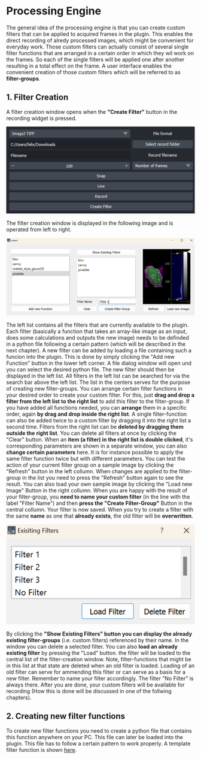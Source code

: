# Processing Engine

The general idea of the processing engine is that you can create custom filters that can be applied to acquired frames in the plugin. This enables the direct recording of alredy processed images, which might be convenient for everyday work. Those custom filters can actually consist of several single filter functions that are arranged in a certain order in which they wil work on the frames. So each of the single filters will be applied one after another resulting in a total effect on the frame. A user interface enables the convenient creation of those custom filters which will be referred to as **filter-groups**.

## 1. Filter Creation

A filter creation window opens when the **"Create Filter"** button in the recording widget is pressed.

![Alt text](<Screenshot 2023-11-23 175719.png>)

The filter creation window is displayed in the following image and is operated from left to right.

![Alt text](<Screenshot 2023-11-23 172901.png>)

The left list contains all the filters that are currently available to the plugin. Each filter (basically a function that takes an array-like image as an input, does some calculations and outputs the new image) needs to be definded in a python file following a certain pattern (which will be described in the next chapter). A new filter can be added by loading a file containing such a funcion into the plugin. This is done by simply clicking the "Add new Function" button in the lower left corner. A file dialog window will open und you can select the desired python file. The new filter should then be displayed in the left list. All filters in the left list can be searched for via the search bar above the left list.
The list in the centers serves for the purpose of creating new filter-groups. You can arrange certain filter functions in your desired order to create your custom filter. For this, just **drag and drop a filter from the left list to the right list** to add this filter to the filter-group. If you have added all functions needed, you can **arrange** them in a specific order, again **by drag and drop inside the right list**. A single filter-function can also be added twice to a custom filter by dragging it into the right list a second time. Filters from the right list can be **deleted by dragging them outside the right list**. You can delete all filters at once by clicking the "Clear" button. When an **item (a filter) in the right list is double clicked**, it's corresponding parameters are shown in a separate window, you can also **change certain parameters** here. It is for instance possible to apply the same filter function twice but with different parameters. You can test the action of your current filter group on a sample image by clicking the "Refresh" button in the left collumn. When changes are applied to the filter-group in the list you need to press the "Refresh" button again to see the result. You can also load your own sample image by clicking the "Load new Image" Button in the right collumn. When you are happy with the result of your filter-group, you **need to name your custom filter** (in the line with the label "Filter Name") and then **press the "Create Filter-Group"** Button in the central collumn. Your filter is now saved. When you try to create a filter with the same **name** as one that **already exists**, the old filter will be **overwritten**.

![Alt text](<Screenshot 2023-11-23 172212.png>)

By clicking the **"Show Existing Filters" button you can display the already existing filter-groups** (i.e. custom filters) referenced by their name. In the window you can delete a selected filter. You can also **load an already existing filter** by pressing the "Load" button. the filter will be loaded to the central list of the filter-creation window. Note, filter-functions that might be in this list at that state are deleted when an old filter is loaded. Loading of an old filter can serve for ammending this filter or can serve as a basis for a new filter. Remember to name your filter accordingly.
The filter "No Filter" is always there. 
After you are done, your custom filters will be available for recording (How this is done will be discussed in one of the follwing chapters). 

## 2. Creating new filter functions
To create new filter functions you need to create a python file that contains this function anywhere on your PC. This file can later be loaded into the plugin. This file has to follow a certain pattern to work properly.
A template filter function is shown [here](./template_filter.py).







